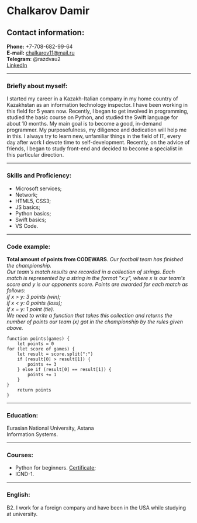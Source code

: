 # Chalkarov Damir

## Contact information:

**Phone:** +7-708-682-99-64 <br />
**E-mail:** chalkarov11@mail.ru <br />
**Telegram**: @razdvau2 <br />
[LinkedIn](https://www.linkedin.com/in/damir-chalkarov-251ba7219/)

---

### Briefly about myself:

I started my career in a Kazakh-Italian company in my home country of Kazakhstan as an information technology inspector.
I have been working in this field for 5 years now.
Recently, I began to get involved in programming, studied the basic course on Python, and studied the Swift language for about 10 months.
My main goal is to become a good, in-demand programmer. My purposefulness, my diligence and dedication will help me in this.
I always try to learn new, unfamiliar things in the field of IT, every day after work I devote time to self-development.
Recently, on the advice of friends, I began to study front-end and decided to become a specialist in this particular direction.

---

### Skills and Proficiency:

- Microsoft services;
- Network;
- HTML5, CSS3;
- JS basics;
- Python basics;
- Swift basics;
- VS Code.

---

### Code example:

**Total amount of points from CODEWARS**.
_Our football team has finished the championship._ <br />
_Our team's match results are recorded in a collection of strings. Each match is represented by a string in the format "x:y", where x is our team's score and y is our opponents score.
Points are awarded for each match as follows_: <br />
_if x > y: 3 points (win); <br />
if x < y: 0 points (loss); <br />
if x = y: 1 point (tie)._ <br />
_We need to write a function that takes this collection and returns the number of points our team (x) got in the championship by the rules given above._

```
function points(games) {
    let points = 0
for (let score of games) {
    let result = score.split(":")
    if (result[0] > result[1]) {
        points += 3
    } else if (result[0] == result[1]) {
        points += 1
    }
}
    return points
}
```

---

### Education:

Eurasian National University, Astana <br />
Information Systems.

---

### Courses:

- Python for beginners. [Certificate](https://stepik.org/cert/1138639);
- ICND-1.

---

### English:

B2. I work for a foreign company and have been in the USA while studying at university.
